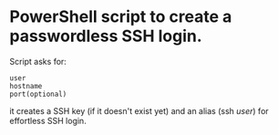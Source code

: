 # PowerShell script to create a passwordless SSH login.

Script asks for:
```
user
hostname
port(optional)
```
it creates a SSH key (if it doesn't exist yet) and an alias (ssh *user*) for effortless SSH login.
